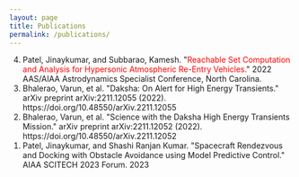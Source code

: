 ```yaml
---
layout: page
title: Publications
permalink: /publications/
---
```


<ol reversed>
  <li>Patel, Jinaykumar, and Subbarao, Kamesh. "<span style="color:red">Reachable Set Computation and Analysis for Hypersonic Atmospheric Re-Entry Vehicles.</span>" 2022 AAS/AIAA Astrodynamics Specialist Conference, North Carolina.</li>
  <li>Bhalerao, Varun, et al. "Daksha: On Alert for High Energy Transients." arXiv preprint arXiv:2211.12055 (2022). https://doi.org/10.48550/arXiv.2211.12055</li>
  <li>Bhalerao, Varun, et al. "Science with the Daksha High Energy Transients Mission." arXiv preprint arXiv:2211.12052 (2022). https://doi.org/10.48550/arXiv.2211.12052</li>
  <li>Patel, Jinaykumar, and Shashi Ranjan Kumar. "Spacecraft Rendezvous and Docking with Obstacle Avoidance using Model Predictive Control." AIAA SCITECH 2023 Forum. 2023</li>
</ol>

